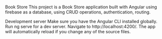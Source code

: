 Book Store
This project is a Book Store application built with Angular using firebase as a database, using CRUD operations, authentication, routing.

Development server
Make sure you have the Angular CLI installed globally.
Run ng serve for a dev server. Navigate to http://localhost:4200/. The app will automatically reload if you change any of the source files.
